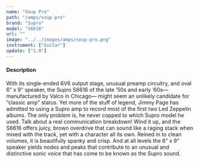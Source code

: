 ```yaml
---
name: "Soup Pro"
path: "/amps/soup-pro"
brand: "Supro"
model: "S6616"
url: ""
image: "../../images/amps/soup-pro.png"
instrument: ["Guitar"]
update: ["1.0"]
---
```

#### Description
With its single-ended 6V6 output stage, unusual preamp circuitry, and oval 6” x 9” speaker, the Supro S6616 of the late ’50s and early ’60s—manufactured by Valco in Chicago— might seem an unlikely candidate for “classic amp” status. Yet more of the stuff of legend, Jimmy Page has admitted to using a Supro amp to record most of the first two Led Zeppelin albums. The only problem is, he never copped to which Supro model he used. Talk about a real communication breakdown! Wind it up, and the S6616 offers juicy, brown overdrive that can sound like a raging stack when mixed with the track, yet with a character all its own. Reined in to clean volumes, it is beautifully spanky and crisp. And at all levels the 6” x 9” speaker yields nodes and peaks that contribute to an unusual and distinctive sonic voice that has come to be known as the Supro sound.